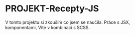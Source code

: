 # PROJEKT-Recepty-JS

V tomto projektu si zkouším co jsem se naučila. Práce s JSX, komponentami, Vite v kombinaci s SCSS.
